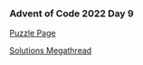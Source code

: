 ### Advent of Code 2022 Day 9

[Puzzle Page](https://adventofcode.com/2022/day/9)

[Solutions Megathread](https://www.reddit.com/r/adventofcode/comments/zgnice/2022_day_9_solutions/)
